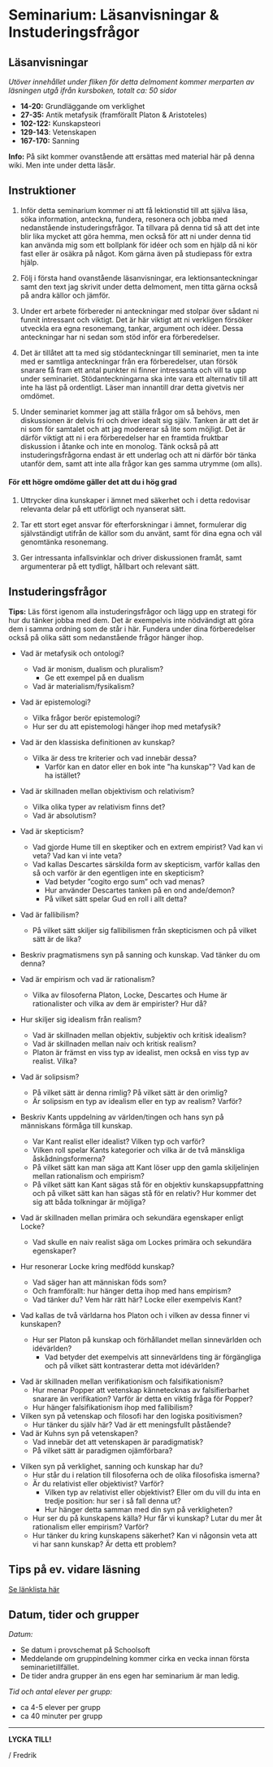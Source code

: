 # Seminarium: Läsanvisningar & Instuderingsfrågor

## Läsanvisningar

*Utöver innehållet under fliken för detta delmoment kommer merparten av läsningen utgå ifrån kursboken, totalt ca: 50 sidor*

* **14-20:** Grundläggande om verklighet
* **27-35:** Antik metafysik (framförallt Platon & Aristoteles)
* **102-122:** Kunskapsteori
* **129-143**: Vetenskapen
* **167-170:** Sanning

**Info:** På sikt kommer ovanstående att ersättas med material här på denna wiki. Men inte under detta läsår. 

## Instruktioner

1. Inför detta seminarium kommer ni att få lektionstid till att själva läsa, söka information, anteckna, fundera, resonera och jobba med nedanstående instuderingsfrågor. Ta tillvara på denna tid så att det inte blir lika mycket att göra hemma, men också för att ni under denna tid kan använda mig som ett bollplank för idéer och som en hjälp då ni kör fast eller är osäkra på något. Kom gärna även på studiepass för extra hjälp. 

2. Följ i första hand ovanstående läsanvisningar, era lektionsanteckningar samt den text jag skrivit under detta delmoment, men titta gärna också på andra källor och jämför. 

3. Under ert arbete förbereder ni anteckningar med stolpar över sådant ni funnit intressant och viktigt. Det är här viktigt att ni verkligen försöker utveckla era egna resonemang, tankar, argument och idéer. Dessa anteckningar har ni sedan som stöd inför era förberedelser. 

4. Det är tillåtet att ta med sig stödanteckningar till seminariet, men ta inte med er samtliga anteckningar från era  förberedelser, utan försök snarare få fram ett antal punkter ni finner intressanta och vill ta upp under seminariet. Stödanteckningarna ska inte vara ett alternativ till att inte ha läst på ordentligt. Läser man innantill drar detta givetvis ner omdömet. 

4. Under seminariet kommer jag att ställa frågor om så behövs, men diskussionen är delvis fri och driver idealt sig själv. Tanken är att det är ni som för samtalet och att jag modererar så lite som möjligt. Det är därför viktigt att ni i era förberedelser har en framtida fruktbar diskussion i åtanke och inte en monolog. Tänk också på att instuderingsfrågorna endast är ett underlag och att ni därför bör tänka utanför dem, samt att inte alla frågor kan ges samma utrymme (om alls). 


#### För ett högre omdöme gäller det att du i hög grad

1. Uttrycker dina kunskaper i ämnet med säkerhet och i detta redovisar relevanta delar på ett utförligt och nyanserat sätt.

2. Tar ett stort eget ansvar för efterforskningar i ämnet, formulerar dig självständigt utifrån de källor som du använt, samt för dina egna och väl genomtänka resonemang.

3. Ger intressanta infallsvinklar och driver diskussionen framåt, samt argumenterar på ett tydligt, hållbart och relevant sätt.


## Instuderingsfrågor

**Tips:** Läs först igenom alla instuderingsfrågor och lägg upp en strategi för hur du tänker jobba med dem. Det är exempelvis inte nödvändigt att göra dem i samma ordning som de står i här. Fundera under dina förberedelser också på olika sätt som nedanstående frågor hänger ihop.

- Vad är metafysik och ontologi?
	- Vad är monism, dualism och pluralism?
		- Ge ett exempel på en dualism 
	- Vad är materialism/fysikalism? 
- Vad är epistemologi? 
	- Vilka frågor berör epistemologi?
	- Hur ser du att epistemologi hänger ihop med metafysik? 
- Vad är den klassiska definitionen av kunskap?  
	- Vilka är dess tre kriterier och vad innebär dessa?
		- Varför kan en dator eller en bok inte "ha kunskap"? Vad kan de ha istället?
- Vad är skillnaden mellan objektivism och relativism?
	- Vilka olika typer av relativism finns det?
	- Vad är absolutism?
- Vad är skepticism?
	- Vad gjorde Hume till en skeptiker och en extrem empirist? Vad kan vi veta? Vad kan vi inte veta?
	- Vad kallas Descartes särskilda form av skepticism, varför kallas den så och varför är den egentligen inte en skepticism? 
		- Vad betyder ”cogito ergo sum” och vad menas? 
		- Hur använder Descartes tanken på en ond ande/demon?
		- På vilket sätt spelar Gud en roll i allt detta? 
- Vad är fallibilism? 
	- På vilket sätt skiljer sig fallibilismen från skepticismen och på vilket sätt är de lika? 
- Beskriv pragmatismens syn på sanning och kunskap. Vad tänker du om denna? 
- Vad är empirism och vad är rationalism?
	- Vilka av filosoferna Platon, Locke, Descartes och Hume är rationalister och vilka av dem är empirister? Hur då? 

- Hur skiljer sig idealism från realism?
	- Vad är skillnaden mellan objektiv, subjektiv och kritisk idealism?
	- Vad är skillnaden mellan naiv och kritisk realism?
	- Platon är främst en viss typ av idealist, men också en viss typ av realist. Vilka?
- Vad är solipsism?
	- På vilket sätt är denna rimlig? På vilket sätt är den orimlig?
	- Är solipsism en typ av idealism eller en typ av realism? Varför? 

- Beskriv Kants uppdelning av världen/tingen och hans syn på människans förmåga till kunskap. 
	- Var Kant realist eller idealist? Vilken typ och varför?
	- Vilken roll spelar Kants kategorier och vilka är de två mänskliga åskådningsformerna?
	- På vilket sätt kan man säga att Kant löser upp den gamla skiljelinjen mellan rationalism och empirism? 
	- På vilket sätt kan Kant sägas stå för en objektiv kunskapsuppfattning och på vilket sätt kan han sägas stå för en relativ? Hur kommer det sig att båda tolkningar är möjliga?

- Vad är skillnaden mellan primära och sekundära egenskaper enligt Locke? 
	- Vad skulle en naiv realist säga om Lockes primära och sekundära egenskaper?
- Hur resonerar Locke kring medfödd kunskap? 
	- Vad säger han att människan föds som? 
	- Och framförallt: hur hänger detta ihop med hans empirism?  
	- Vad tänker du? Vem här rätt här? Locke eller exempelvis Kant? 
- Vad kallas de två världarna hos Platon och i vilken av dessa finner vi kunskapen?
	- Hur ser Platon på kunskap och förhållandet mellan sinnevärlden och idévärlden? 
		- Vad betyder det exempelvis att sinnevärldens ting är förgängliga och på vilket sätt kontrasterar detta mot idévärlden?

* Vad är skillnaden mellan verifikationism och falsifikationism?
	* Hur menar Popper att vetenskap kännetecknas av falsifierbarhet snarare än verifikation? Varför är detta en viktig fråga för Popper? 
	* Hur hänger falsifikationism ihop med fallibilism? 
* Vilken syn på vetenskap och filosofi har den logiska positivismen? 
	* Hur tänker du själv här? Vad är ett meningsfullt påstående? 
* Vad är Kuhns syn på vetenskapen? 
	* Vad innebär det att vetenskapen är paradigmatisk? 
	* På vilket sätt är paradigmen ojämförbara? 

- Vilken syn på verklighet, sanning och kunskap har du? 
	- Hur står du i relation till filosoferna och de olika filosofiska ismerna?
	- Är du relativist eller objektivist? Varför? 
		- Vilken typ av relativist eller objektivist? Eller om du vill du inta en tredje position: hur ser i så fall denna ut? 
		- Hur hänger detta samman med din syn på verkligheten?
	- Hur ser du på kunskapens källa? Hur får vi kunskap? Lutar du mer åt rationalism eller empirism? Varför? 
	- Hur tänker du kring kunskapens säkerhet? Kan vi någonsin veta att vi har sann kunskap? Är detta ett problem? 


<!--Frågor som är borttagna

Under pragmatism:
- Vad tänker du, finns det kunskap som är värdefull i sig eller är kunskap alltid värdefull i relation till något annat (instrumentell)?

* Vad är skillnaden mellan enkla och komplexa idéer hos Locke?

- Vad är materialism/fysikalism? 
	- Gällande vilken fråga uppstår ibland invändningar mot denna?

 -->

## Tips på ev. vidare läsning

[Se länklista här](../x_lankar/lanklista.md)

## Datum, tider och grupper

_Datum:_

* Se datum i provschemat på Schoolsoft 
* Meddelande om gruppindelning kommer cirka en vecka innan första seminarietillfället.  
* De tider andra grupper än ens egen har seminarium är man ledig.

_Tid och antal elever per grupp:_

* ca 4-5 elever per grupp 
* ca 40 minuter per grupp

***

**LYCKA TILL!**

/ Fredrik

